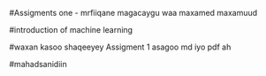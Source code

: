 #Assigments one - mrfiiqane   magacaygu waa maxamed maxamuud

#introduction of machine learning

#waxan kasoo shaqeeyey Assigment 1 asagoo md iyo pdf ah


 #mahadsanidiin
